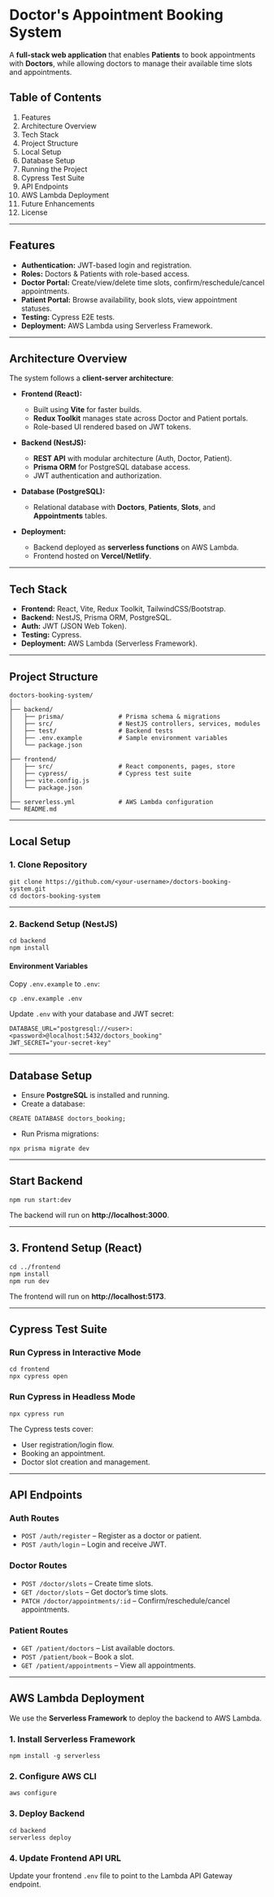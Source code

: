 #  Doctor's Appointment Booking System

A **full-stack web application** that enables **Patients** to book appointments with **Doctors**, while allowing doctors to manage their available time slots and appointments.



## Table of Contents
1. Features
2. Architecture Overview
3. Tech Stack
4. Project Structure
5. Local Setup
6. Database Setup
7. Running the Project
8. Cypress Test Suite
9. API Endpoints
10. AWS Lambda Deployment
11. Future Enhancements
12. License

---

## Features
- **Authentication:** JWT-based login and registration.
- **Roles:** Doctors & Patients with role-based access.
- **Doctor Portal:** Create/view/delete time slots, confirm/reschedule/cancel appointments.
- **Patient Portal:** Browse availability, book slots, view appointment statuses.
- **Testing:** Cypress E2E tests.
- **Deployment:** AWS Lambda using Serverless Framework.

---

##  Architecture Overview
The system follows a **client-server architecture**:
- **Frontend (React):**
  - Built using **Vite** for faster builds.
  - **Redux Toolkit** manages state across Doctor and Patient portals.
  - Role-based UI rendered based on JWT tokens.

- **Backend (NestJS):**
  - **REST API** with modular architecture (Auth, Doctor, Patient).
  - **Prisma ORM** for PostgreSQL database access.
  - JWT authentication and authorization.

- **Database (PostgreSQL):**
  - Relational database with **Doctors**, **Patients**, **Slots**, and **Appointments** tables.

- **Deployment:**
  - Backend deployed as **serverless functions** on AWS Lambda.
  - Frontend hosted on **Vercel/Netlify**.

---

##  Tech Stack
- **Frontend:** React, Vite, Redux Toolkit, TailwindCSS/Bootstrap.
- **Backend:** NestJS, Prisma ORM, PostgreSQL.
- **Auth:** JWT (JSON Web Token).
- **Testing:** Cypress.
- **Deployment:** AWS Lambda (Serverless Framework).

---

##  Project Structure
```
doctors-booking-system/
│
├── backend/                  
│   ├── prisma/               # Prisma schema & migrations
│   ├── src/                  # NestJS controllers, services, modules
│   ├── test/                 # Backend tests
│   ├── .env.example          # Sample environment variables
│   └── package.json
│
├── frontend/                 
│   ├── src/                  # React components, pages, store
│   ├── cypress/              # Cypress test suite
│   ├── vite.config.js        
│   └── package.json
│
├── serverless.yml            # AWS Lambda configuration
└── README.md
```

---

##  Local Setup

### 1. Clone Repository
```
git clone https://github.com/<your-username>/doctors-booking-system.git
cd doctors-booking-system
```

---

### 2. Backend Setup (NestJS)
```
cd backend
npm install
```

#### Environment Variables
Copy `.env.example` to `.env`:
```
cp .env.example .env
```
Update `.env` with your database and JWT secret:
```
DATABASE_URL="postgresql://<user>:<password>@localhost:5432/doctors_booking"
JWT_SECRET="your-secret-key"
```

---

## Database Setup
- Ensure **PostgreSQL** is installed and running.
- Create a database:
```
CREATE DATABASE doctors_booking;
```
- Run Prisma migrations:
```
npx prisma migrate dev
```

---

## Start Backend
```
npm run start:dev
```
The backend will run on **http://localhost:3000**.

---

## 3. Frontend Setup (React)
```
cd ../frontend
npm install
npm run dev
```
The frontend will run on **http://localhost:5173**.

---

##  Cypress Test Suite

### Run Cypress in Interactive Mode
```
cd frontend
npx cypress open
```

### Run Cypress in Headless Mode
```
npx cypress run
```

The Cypress tests cover:
- User registration/login flow.
- Booking an appointment.
- Doctor slot creation and management.

---

##  API Endpoints

### Auth Routes
- `POST /auth/register` – Register as a doctor or patient.
- `POST /auth/login` – Login and receive JWT.

### Doctor Routes
- `POST /doctor/slots` – Create time slots.
- `GET /doctor/slots` – Get doctor’s time slots.
- `PATCH /doctor/appointments/:id` – Confirm/reschedule/cancel appointments.

### Patient Routes
- `GET /patient/doctors` – List available doctors.
- `POST /patient/book` – Book a slot.
- `GET /patient/appointments` – View all appointments.

---

##  AWS Lambda Deployment

We use the **Serverless Framework** to deploy the backend to AWS Lambda.

### 1. Install Serverless Framework
```
npm install -g serverless
```

### 2. Configure AWS CLI
```
aws configure
```

### 3. Deploy Backend
```
cd backend
serverless deploy
```

### 4. Update Frontend API URL
Update your frontend `.env` file to point to the Lambda API Gateway endpoint.

